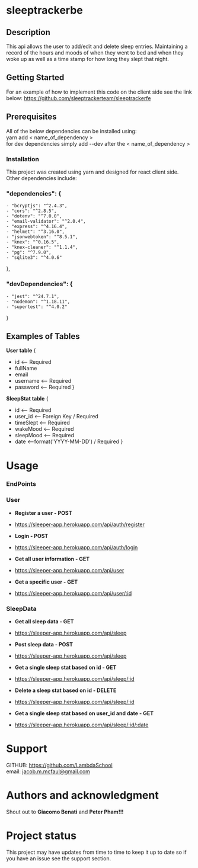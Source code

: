 # **sleeptrackerbe**
## Description
This api allows the user to add/edit and delete sleep entries. Maintaining a record of the hours and moods of when they went to bed and when they woke up as well as a time stamp for how long they slept that night.

## Getting Started
For an example of how to implement this code on the client side see the link below:
https://github.com/sleeptrackerteam/sleeptrackerfe

## Prerequisites
All of the below dependencies can be installed using:\
yarn add < name_of_dependency >\
for dev dependencies simply add --dev after the < name_of_dependency >

### Installation
This project was created using yarn and designed for react client side. Other dependencies include:

### "dependencies": {
    - "bcryptjs": "^2.4.3",
    - "cors": "^2.8.5",
    - "dotenv": "^7.0.0",
    - "email-validator": "^2.0.4",
    - "express": "^4.16.4",
    - "helmet": "^3.16.0",
    - "jsonwebtoken": "^8.5.1",
    - "knex": "^0.16.5",
    - "knex-cleaner": "^1.1.4",
    - "pg": "^7.9.0",
    - "sqlite3": "^4.0.6"
  },
### "devDependencies": {
    - "jest": "^24.7.1",
    - "nodemon": "^1.18.11",
    - "supertest": "^4.0.2"
  }

## Examples of Tables

**User table**
{
- id       <-- Required
- fullName
- email
- username <-- Required
- password <-- Required
}

**SleepStat table**
{ 
- id        <-- Required
- user_id   <-- Foreign Key / Required
- timeSlept <-- Required
- wakeMood  <-- Required
- sleepMood <-- Required
- date      <--format('YYYY-MM-DD') / Required
}


# Usage
### EndPoints
### User
- **Register a user - POST**
- https://sleeper-app.herokuapp.com/api/auth/register    

- **Login - POST**
- https://sleeper-app.herokuapp.com/api/auth/login        

- **Get all user information - GET**
- https://sleeper-app.herokuapp.com/api/user              

- **Get a specific user - GET**
- https://sleeper-app.herokuapp.com/api/user/:id    

### SleepData

- **Get all sleep data - GET**
- https://sleeper-app.herokuapp.com/api/sleep             

- **Post sleep data - POST**
- https://sleeper-app.herokuapp.com/api/sleep             

- **Get a single sleep stat based on id - GET**
- https://sleeper-app.herokuapp.com/api/sleep/:id         

- **Delete a sleep stat based on id - DELETE**
- https://sleeper-app.herokuapp.com/api/sleep/:id         

- **Get a single sleep stat based on user_id and date - GET**
- https://sleeper-app.herokuapp.com/api/sleep/:id/:date   

# Support
GITHUB: https://github.com/LambdaSchool \
email: jacob.m.mcfaul@gmail.com

# Authors and acknowledgment
Shout out to **Giacomo Benati** and **Peter Pham!!!**

# Project status
This project may have updates from time to time to keep it up to date so if you have an issue see the support section.
